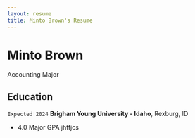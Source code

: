 ```yaml
---
layout: resume
title: Minto Brown's Resume
---
```

# Minto Brown
Accounting Major

<!-- https://www.monique.tech/the-art-of-markdown -->


## Education

`Expected 2024`
__Brigham Young University - Idaho__, Rexburg, ID

- 4.0 Major GPA
jhtfjcs


<!-- ### Footer

Last updated: May 2013 -->


